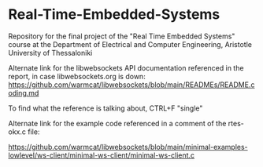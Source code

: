 # Real-Time-Embedded-Systems
Repository for the final project of the "Real Time Embedded Systems" course at the Department of Electrical and Computer Engineering, Aristotle University of Thessaloniki

Alternate link for the libwebsockets API documentation referenced in the report, in case libwebsockets.org is down:
https://github.com/warmcat/libwebsockets/blob/main/READMEs/README.coding.md

To find what the reference is talking about, CTRL+F "single"

Alternate link for the example code referenced in a comment of the rtes-okx.c file:

https://github.com/warmcat/libwebsockets/blob/main/minimal-examples-lowlevel/ws-client/minimal-ws-client/minimal-ws-client.c
